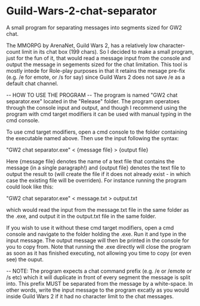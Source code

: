 Guild-Wars-2-chat-separator
===========================

A small program for separating messages into segments sized for GW2 chat. 

The MMORPG by ArenaNet, Guild Wars 2, has a relatively low character-count limit in its chat box (199 chars).
So I decided to make a small program, just for the fun of it, that would read a message input from the console and 
output the message in segements sized for the chat limitation. This tool is mostly intede for Role-play purposes in that
it retains the mesage pre-fix (e.g. /e for emote, or /s for say) since Guild Wars 2 does not save /e as a default chat 
channel. 

-- HOW TO USE THE PROGRAM --
The program is named "GW2 chat separator.exe" located in the "Release" folder. 
The program operatoes through the console input and output, and though I recommend using the program with cmd target modifiers it can be used with manual typing in the cmd console. 

To use cmd target modifiers, open a cmd console to the folder containing the executable named above. Then use the input following the syntax: 

"GW2 chat separator.exe" < {message file} > {output file} 

Here {message file} denotes the name of a text file that contains the message (in a single paragraph!) and {output file} denotes the text file to output the result to (will create the file if it does not already exist - in which case the existing file will be overriden). For instance running the program could look like this:

"GW2 chat separator.exe" < message.txt > output.txt 

which would read the input from the message.txt file in the same folder as the .exe, and output it in the output.txt file in the same folder. 

If you wish to use it without these cmd target modifiers, open a cmd console and navigate to the folder holding the .exe. Run it and type in the input message. The output message will then be printed in the console for you to copy from. Note that running the .exe directly will close the program as soon as it has finished executing, not allowing you time to copy (or even see) the ouput. 

-- NOTE:
The program expects a chat command prefix (e.g. /e or /emote or /s etc) which it will duplicate in front of every segment the message is split into. This prefix MUST be separated from the message by a white-space. In other words, write the input message to the program excatly as you would inside Guild Wars 2 if it had no character limit to the chat messages.
